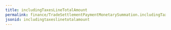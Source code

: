 ```yaml
---
title: includingTaxesLineTotalAmount
permalink: finance/TradeSettlementPaymentMonetarySummation.includingTaxesLineTotalAmount.html
jsonid: includingtaxeslinetotalamount
---
```

